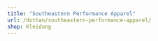```yaml
---
title: "Southeastern Performance Apparel"
url: /dothan/southeastern-performance-apparel/
shop: Kleidung
---
```

